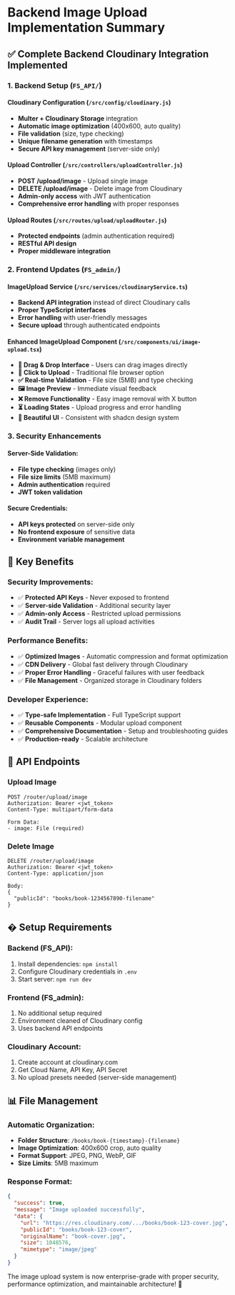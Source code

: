 # Backend Image Upload Implementation Summary

## ✅ **Complete Backend Cloudinary Integration Implemented**

### **1. Backend Setup** (`FS_API/`)

#### **Cloudinary Configuration** (`/src/config/cloudinary.js`)
- **Multer + Cloudinary Storage** integration
- **Automatic image optimization** (400x600, auto quality)
- **File validation** (size, type checking)
- **Unique filename generation** with timestamps
- **Secure API key management** (server-side only)

#### **Upload Controller** (`/src/controllers/uploadController.js`)
- **POST /upload/image** - Upload single image
- **DELETE /upload/image** - Delete image from Cloudinary
- **Admin-only access** with JWT authentication
- **Comprehensive error handling** with proper responses

#### **Upload Routes** (`/src/routes/upload/uploadRouter.js`)
- **Protected endpoints** (admin authentication required)
- **RESTful API design**
- **Proper middleware integration**

### **2. Frontend Updates** (`FS_admin/`)

#### **ImageUpload Service** (`/src/services/cloudinaryService.ts`)
- **Backend API integration** instead of direct Cloudinary calls
- **Proper TypeScript interfaces**
- **Error handling** with user-friendly messages
- **Secure upload** through authenticated endpoints

#### **Enhanced ImageUpload Component** (`/src/components/ui/image-upload.tsx`)
- **🎯 Drag & Drop Interface** - Users can drag images directly
- **📁 Click to Upload** - Traditional file browser option
- **✅ Real-time Validation** - File size (5MB) and type checking
- **🖼️ Image Preview** - Immediate visual feedback
- **❌ Remove Functionality** - Easy image removal with X button
- **⏳ Loading States** - Upload progress and error handling
- **🎨 Beautiful UI** - Consistent with shadcn design system

### **3. Security Enhancements**

#### **Server-Side Validation:**
- **File type checking** (images only)
- **File size limits** (5MB maximum)
- **Admin authentication** required
- **JWT token validation**

#### **Secure Credentials:**
- **API keys protected** on server-side only
- **No frontend exposure** of sensitive data
- **Environment variable management**

## 🎯 **Key Benefits**

### **Security Improvements:**
- ✅ **Protected API Keys** - Never exposed to frontend
- ✅ **Server-side Validation** - Additional security layer
- ✅ **Admin-only Access** - Restricted upload permissions
- ✅ **Audit Trail** - Server logs all upload activities

### **Performance Benefits:**
- ✅ **Optimized Images** - Automatic compression and format optimization
- ✅ **CDN Delivery** - Global fast delivery through Cloudinary
- ✅ **Proper Error Handling** - Graceful failures with user feedback
- ✅ **File Management** - Organized storage in Cloudinary folders

### **Developer Experience:**
- ✅ **Type-safe Implementation** - Full TypeScript support
- ✅ **Reusable Components** - Modular upload component
- ✅ **Comprehensive Documentation** - Setup and troubleshooting guides
- ✅ **Production-ready** - Scalable architecture

## 🚀 **API Endpoints**

### **Upload Image**
```
POST /router/upload/image
Authorization: Bearer <jwt_token>
Content-Type: multipart/form-data

Form Data:
- image: File (required)
```

### **Delete Image**
```
DELETE /router/upload/image
Authorization: Bearer <jwt_token>
Content-Type: application/json

Body:
{
  "publicId": "books/book-1234567890-filename"
}
```

## � **Setup Requirements**

### **Backend (FS_API):**
1. Install dependencies: `npm install`
2. Configure Cloudinary credentials in `.env`
3. Start server: `npm run dev`

### **Frontend (FS_admin):**
1. No additional setup required
2. Environment cleaned of Cloudinary config
3. Uses backend API endpoints

### **Cloudinary Account:**
1. Create account at cloudinary.com
2. Get Cloud Name, API Key, API Secret
3. No upload presets needed (server-side management)

## 📊 **File Management**

### **Automatic Organization:**
- **Folder Structure**: `/books/book-{timestamp}-{filename}`
- **Image Optimization**: 400x600 crop, auto quality
- **Format Support**: JPEG, PNG, WebP, GIF
- **Size Limits**: 5MB maximum

### **Response Format:**
```json
{
  "success": true,
  "message": "Image uploaded successfully",
  "data": {
    "url": "https://res.cloudinary.com/.../books/book-123-cover.jpg",
    "publicId": "books/book-123-cover",
    "originalName": "book-cover.jpg",
    "size": 1048576,
    "mimetype": "image/jpeg"
  }
}
```

The image upload system is now enterprise-grade with proper security, performance optimization, and maintainable architecture! 🎉
